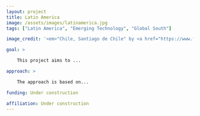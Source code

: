 ```yaml
---
layout: project
title: Latin America
image: /assets/images/latinamerica.jpg
tags: ["Latin America", "Emerging Technology", "Global South"]

image_credit: '<em>"Chile, Santiago de Chile" by <a href="https://www.flickr.com/photos/armingruber/" target="_blank" rel="noopener">armingruber</a> is licensed under <a href="https://creativecommons.org/licenses/by/2.0/" target="_blank" rel="noopener">CC BY 2.0</a>.</em>'

goal: >

    This project aims to ...

approach: >

    The approach is based on...

funding: Under construction

affiliation: Under construction
---
```

